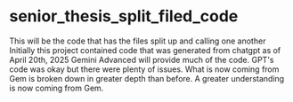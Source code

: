 # senior_thesis_split_filed_code
This will be the code that has the files split up and calling one another 
Initially this project contained code that was generated from chatgpt as of April 20th, 2025 Gemini Advanced will provide much of the code. GPT's code was okay but there were plenty of issues. What is now coming from Gem is broken down in greater depth than before. A greater understanding is now coming from Gem. 